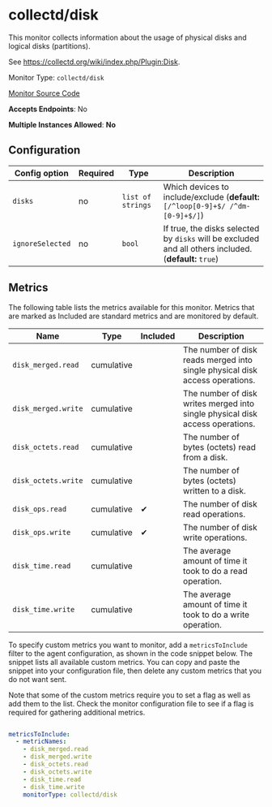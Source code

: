 <!--- GENERATED BY gomplate from scripts/docs/monitor-page.md.tmpl --->

# collectd/disk

This monitor collects information about the usage of
physical disks and logical disks (partitions).

See https://collectd.org/wiki/index.php/Plugin:Disk.


Monitor Type: `collectd/disk`

[Monitor Source Code](https://github.com/signalfx/signalfx-agent/tree/master/internal/monitors/collectd/disk)

**Accepts Endpoints**: No

**Multiple Instances Allowed**: **No**

## Configuration

| Config option | Required | Type | Description |
| --- | --- | --- | --- |
| `disks` | no | `list of strings` | Which devices to include/exclude (**default:** `[/^loop[0-9]+$/ /^dm-[0-9]+$/]`) |
| `ignoreSelected` | no | `bool` | If true, the disks selected by `disks` will be excluded and all others included. (**default:** `true`) |




## Metrics

The following table lists the metrics available for this monitor. Metrics that are marked as Included are standard metrics and are monitored by default.

| Name | Type | Included | Description |
| ---  | ---  | ---    | ---         |
| `disk_merged.read` | cumulative |  | The number of disk reads merged into single physical disk access operations. |
| `disk_merged.write` | cumulative |  | The number of disk writes merged into single physical disk access operations. |
| `disk_octets.read` | cumulative |  | The number of bytes (octets) read from a disk. |
| `disk_octets.write` | cumulative |  | The number of bytes (octets) written to a disk. |
| `disk_ops.read` | cumulative | ✔ | The number of disk read operations. |
| `disk_ops.write` | cumulative | ✔ | The number of disk write operations. |
| `disk_time.read` | cumulative |  | The average amount of time it took to do a read operation. |
| `disk_time.write` | cumulative |  | The average amount of time it took to do a write operation. |


To specify custom metrics you want to monitor, add a `metricsToInclude` filter
to the agent configuration, as shown in the code snippet below. The snippet
lists all available custom metrics. You can copy and paste the snippet into
your configuration file, then delete any custom metrics that you do not want
sent.

Note that some of the custom metrics require you to set a flag as well as add
them to the list. Check the monitor configuration file to see if a flag is
required for gathering additional metrics.

```yaml

metricsToInclude:
  - metricNames:
    - disk_merged.read
    - disk_merged.write
    - disk_octets.read
    - disk_octets.write
    - disk_time.read
    - disk_time.write
    monitorType: collectd/disk
```




